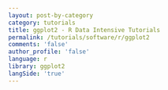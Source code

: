 ```yaml
---
layout: post-by-category
category: tutorials
title: ggplot2 - R Data Intensive Tutorials
permalink: /tutorials/software/r/ggplot2
comments: 'false'
author_profile: 'false'
language: r
library: ggplot2
langSide: 'true'
---
```

